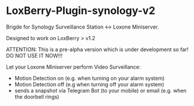 # LoxBerry-Plugin-synology-v2
Brigde for Synology Surveillance Station <-> Loxone Miniserver. 

Designed to work on LoxBerry > v1.2

ATTENTION: This is a pre-alpha version which is under development so far! DO NOT USE IT NOW!!!

Let your Loxone Miniserver perform Video Surveillance:
* Motion Detection on (e.g. when turning on your alarm system)
* Motion Detection off (e.g when turning off your alarm system)
* sends a snapshot via Telegram Bot (to your mobile) or email (e.g. when the doorbell rings)
